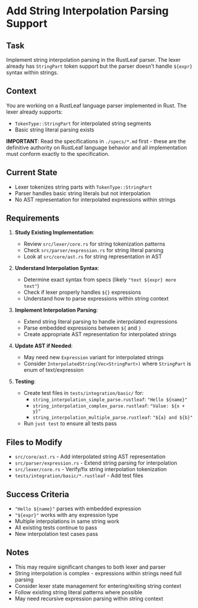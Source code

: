 # Add String Interpolation Parsing Support

## Task
Implement string interpolation parsing in the RustLeaf parser. The lexer already has `StringPart` token support but the parser doesn't handle `${expr}` syntax within strings.

## Context
You are working on a RustLeaf language parser implemented in Rust. The lexer already supports:
- `TokenType::StringPart` for interpolated string segments
- Basic string literal parsing exists

**IMPORTANT**: Read the specifications in `./specs/*.md` first - these are the definitive authority on RustLeaf language behavior and all implementation must conform exactly to the specification.

## Current State
- Lexer tokenizes string parts with `TokenType::StringPart`
- Parser handles basic string literals but not interpolation
- No AST representation for interpolated expressions within strings

## Requirements
1. **Study Existing Implementation**:
   - Review `src/lexer/core.rs` for string tokenization patterns
   - Check `src/parser/expression.rs` for string literal parsing
   - Look at `src/core/ast.rs` for string representation in AST

2. **Understand Interpolation Syntax**:
   - Determine exact syntax from specs (likely `"text ${expr} more text"`)
   - Check if lexer properly handles `${}` expressions
   - Understand how to parse expressions within string context

3. **Implement Interpolation Parsing**:
   - Extend string literal parsing to handle interpolated expressions
   - Parse embedded expressions between `${` and `}`
   - Create appropriate AST representation for interpolated strings

4. **Update AST if Needed**:
   - May need new `Expression` variant for interpolated strings
   - Consider `InterpolatedString(Vec<StringPart>)` where `StringPart` is enum of text/expression

5. **Testing**:
   - Create test files in `tests/integration/basic/` for:
     - `string_interpolation_simple_parse.rustleaf`: `"Hello ${name}"`
     - `string_interpolation_complex_parse.rustleaf`: `"Value: ${x + y}"`
     - `string_interpolation_multiple_parse.rustleaf`: `"${a} and ${b}"`
   - Run `just test` to ensure all tests pass

## Files to Modify
- `src/core/ast.rs` - Add interpolated string AST representation
- `src/parser/expression.rs` - Extend string parsing for interpolation
- `src/lexer/core.rs` - Verify/fix string interpolation tokenization
- `tests/integration/basic/*.rustleaf` - Add test files

## Success Criteria
- `"Hello ${name}"` parses with embedded expression
- `"${expr}"` works with any expression type
- Multiple interpolations in same string work
- All existing tests continue to pass
- New interpolation test cases pass

## Notes
- This may require significant changes to both lexer and parser
- String interpolation is complex - expressions within strings need full parsing
- Consider lexer state management for entering/exiting string context
- Follow existing string literal patterns where possible
- May need recursive expression parsing within string context